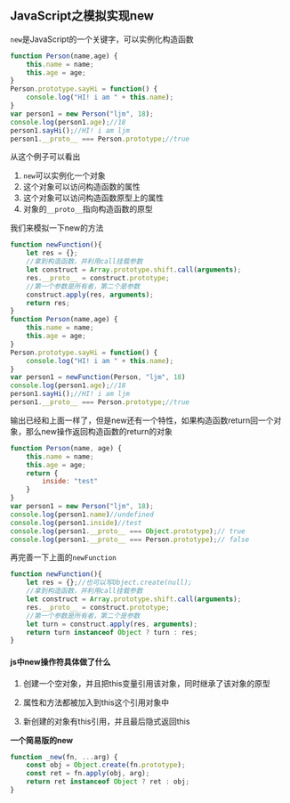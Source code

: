 ﻿## JavaScript之模拟实现new

`new`是JavaScript的一个关键字，可以实例化构造函数

```js
function Person(name,age) {
	this.name = name;
    this.age = age;
}
Person.prototype.sayHi = function() {
    console.log("HI! i am " + this.name);
}
var person1 = new Person("ljm", 18);
console.log(person1.age);//18
person1.sayHi();//HI! i am ljm
person1.__proto__ === Person.prototype;//true
```

从这个例子可以看出

1. `new`可以实例化一个对象
2. 这个对象可以访问构造函数的属性
3. 这个对象可以访问构造函数原型上的属性
4. 对象的`__proto__`指向构造函数的原型

我们来模拟一下new的方法

```js
function newFunction(){
	let res = {};
	//拿到构造函数，并利用call挂载参数
    let construct = Array.prototype.shift.call(arguments);
	res.__proto__ = construct.prototype;
    //第一个参数是所有者，第二个是参数
    construct.apply(res, arguments);
    return res;
}
function Person(name,age) {
	this.name = name;
    this.age = age;
}
Person.prototype.sayHi = function() {
    console.log("HI! i am " + this.name);
}
var person1 = newFunction(Person, "ljm", 18)
console.log(person1.age);//18
person1.sayHi();//HI! i am ljm
person1.__proto__ === Person.prototype;//true
```

输出已经和上面一样了，但是new还有一个特性，如果构造函数return回一个对象，那么new操作返回构造函数的return的对象

```js
function Person(name, age) {
	this.name = name;
    this.age = age;
    return {
        inside: "test"
    }
}
var person1 = new Person("ljm", 18);
console.log(person1.name)//undefined
console.log(person1.inside)//test
console.log(person1.__proto__ === Object.prototype);// true
console.log(person1.__proto__ === Person.prototype);// false
```

再完善一下上面的`newFunction`

```js
function newFunction(){
	let res = {};//也可以写Object.create(null);
	//拿到构造函数，并利用call挂载参数
    let construct = Array.prototype.shift.call(arguments);
	res.__proto__ = construct.prototype;
    //第一个参数是所有者，第二个是参数
    let turn = construct.apply(res, arguments);
    return turn instanceof Object ? turn : res;
}
```

#### js中new操作符具体做了什么

1. 创建一个空对象，并且把this变量引用该对象，同时继承了该对象的原型

2. 属性和方法都被加入到this这个引用对象中

3. 新创建的对象有this引用，并且最后隐式返回this

**一个简易版的new**

```js
function _new(fn, ...arg) {
    const obj = Object.create(fn.prototype);
    const ret = fn.apply(obj, arg);
    return ret instanceof Object ? ret : obj;
}
```

